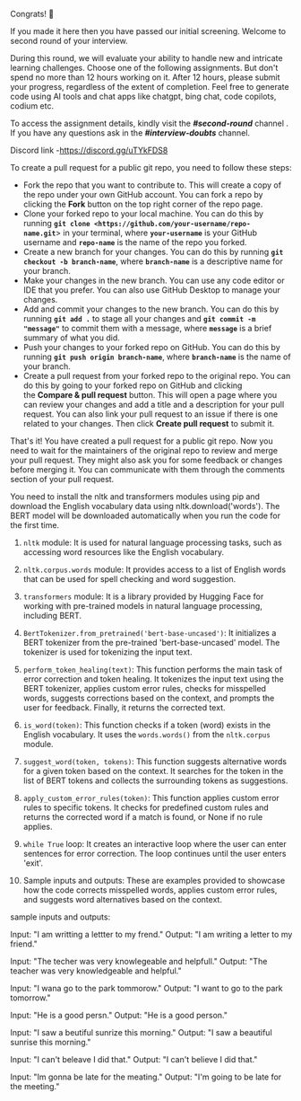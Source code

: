 Congrats! 🎉

If you made it here then you have passed our initial screening. Welcome to second round of your interview.

During this round, we will evaluate your ability to handle new and intricate learning challenges. Choose one of the following assignments. But don't spend no more than 12 hours working on it. After 12 hours, please submit your progress, regardless of the extent of completion. Feel free to generate code using AI tools and chat apps like chatgpt, bing chat, code copilots, codium etc.

To access the assignment details, kindly visit the ***#second-round*** channel . If you have any questions ask in the ***#interview-doubts*** channel.

Discord link -<https://discord.gg/uTYkFDS8>

To create a pull request for a public git repo, you need to follow these steps:

-   Fork the repo that you want to contribute to. This will create a copy of the repo under your own GitHub account. You can fork a repo by clicking the **Fork** button on the top right corner of the repo page.
-   Clone your forked repo to your local machine. You can do this by running **`git clone <https://github.com/your-username/repo-name.git`**> in your terminal, where **`your-username`** is your GitHub username and **`repo-name`** is the name of the repo you forked.
-   Create a new branch for your changes. You can do this by running **`git checkout -b branch-name`**, where **`branch-name`** is a descriptive name for your branch.
-   Make your changes in the new branch. You can use any code editor or IDE that you prefer. You can also use GitHub Desktop to manage your changes.
-   Add and commit your changes to the new branch. You can do this by running **`git add .`** to stage all your changes and **`git commit -m "message"`** to commit them with a message, where **`message`** is a brief summary of what you did.
-   Push your changes to your forked repo on GitHub. You can do this by running **`git push origin branch-name`**, where **`branch-name`** is the name of your branch.
-   Create a pull request from your forked repo to the original repo. You can do this by going to your forked repo on GitHub and clicking the **Compare & pull request** button. This will open a page where you can review your changes and add a title and a description for your pull request. You can also link your pull request to an issue if there is one related to your changes. Then click **Create pull request** to submit it.

That's it! You have created a pull request for a public git repo. Now you need to wait for the maintainers of the original repo to review and merge your pull request. They might also ask you for some feedback or changes before merging it. You can communicate with them through the comments section of your pull request.

You need to install the nltk and transformers modules using pip and download the English vocabulary data using nltk.download('words'). The BERT model will be downloaded automatically when you run the code for the first time.


1. `nltk` module: It is used for natural language processing tasks, such as accessing word resources like the English vocabulary.

2. `nltk.corpus.words` module: It provides access to a list of English words that can be used for spell checking and word suggestion.

3. `transformers` module: It is a library provided by Hugging Face for working with pre-trained models in natural language processing, including BERT.

4. `BertTokenizer.from_pretrained('bert-base-uncased')`: It initializes a BERT tokenizer from the pre-trained 'bert-base-uncased' model. The tokenizer is used for tokenizing the input text.

5. `perform_token_healing(text)`: This function performs the main task of error correction and token healing. It tokenizes the input text using the BERT tokenizer, applies custom error rules, checks for misspelled words, suggests corrections based on the context, and prompts the user for feedback. Finally, it returns the corrected text.

6. `is_word(token)`: This function checks if a token (word) exists in the English vocabulary. It uses the `words.words()` from the `nltk.corpus` module.

7. `suggest_word(token, tokens)`: This function suggests alternative words for a given token based on the context. It searches for the token in the list of BERT tokens and collects the surrounding tokens as suggestions.

8. `apply_custom_error_rules(token)`: This function applies custom error rules to specific tokens. It checks for predefined custom rules and returns the corrected word if a match is found, or None if no rule applies.

9. `while True` loop: It creates an interactive loop where the user can enter sentences for error correction. The loop continues until the user enters 'exit'.

10. Sample inputs and outputs: These are examples provided to showcase how the code corrects misspelled words, applies custom error rules, and suggests word alternatives based on the context.



sample inputs and outputs:

Input: "I am writting a lettter to my frend."
Output: "I am writing a letter to my friend."

Input: "The techer was very knowlegeable and helpfull."
Output: "The teacher was very knowledgeable and helpful."

Input: "I wana go to the park tommorow."
Output: "I want to go to the park tomorrow."

Input: "He is a good persn."
Output: "He is a good person."

Input: "I saw a beutiful sunrize this morning."
Output: "I saw a beautiful sunrise this morning."

Input: "I can't beleave I did that."
Output: "I can't believe I did that."

Input: "Im gonna be late for the meating."
Output: "I'm going to be late for the meeting."
